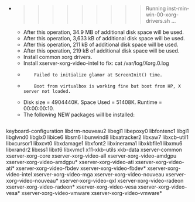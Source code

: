* >>>>>>>>> Running inst-min-win-00-xorg-drivers.sh ...
  * After this operation, 34.9 MB of additional disk space will be used.
  * After this operation, 3,633 kB of additional disk space will be used.
  * After this operation, 211 kB of additional disk space will be used.
  * After this operation, 219 kB of additional disk space will be used.
  * Install common xorg drivers.
  * Install xserver-xorg-video-intel to fix: cat /var/log/Xorg.0.log
  * 		Failed to initialize glamor at ScreenInit() time.
  * 		Boot from virtualbox is working fine but boot from HP, X server not loaded.
  * Disk size = 4904440K. Space Used = 51408K. Runtime = 00:00:00:10.
  * The following NEW packages will be installed:
  ```bash
keyboard-configuration libdrm-nouveau2 libegl1 libepoxy0 libfontenc1
libgl1 libglvnd0 libglx0 libice6 libsm6
libunwind8 libxatracker2 libxaw7 libxcb-util1 libxcursor1
libxcvt0 libxdamage1 libxfont2 libxinerama1 libxkbfile1
libxmu6 libxrandr2 libxss1 libxt6 libxvmc1
x11-xkb-utils xkb-data xserver-common xserver-xorg-core xserver-xorg-video-all
xserver-xorg-video-amdgpu xserver-xorg-video-amdgpu* xserver-xorg-video-ati xserver-xorg-video-ati* xserver-xorg-video-fbdev
xserver-xorg-video-fbdev* xserver-xorg-video-intel xserver-xorg-video-mga xserver-xorg-video-nouveau xserver-xorg-video-nouveau*
xserver-xorg-video-qxl xserver-xorg-video-radeon xserver-xorg-video-radeon* xserver-xorg-video-vesa xserver-xorg-video-vesa*
xserver-xorg-video-vmware xserver-xorg-video-vmware*
  ```
